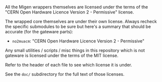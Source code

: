 All the Migen wrappers themselves are licensed under the terms of the 
"CERN Open Hardware Licence Version 2 - Permissive" license.

The wrapped core themselves are under their own license. Always recheck
the specific submodules to be sure but here's a summary that should be
accurate (for the gateware parts):

 - `no2muacm`: "CERN Open Hardware Licence Version 2 - Permissive"

Any small utilities / scripts / misc things in this repository which
is not gateware is licensed under the terms of the MIT license.

Refer to the header of each file to see which license it is under.

See the `doc/` subdirectory for the full text of those licenses.
